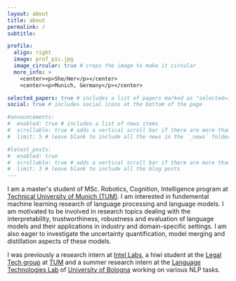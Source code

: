 ```yaml
---
layout: about
title: about
permalink: /
subtitle: 

profile:
  align: right
  image: prof_pic.jpg
  image_circular: true # crops the image to make it circular
  more_info: >
    <center><p>She/Her</p></center>
    <center><p>Munich, Germany</p></center>

selected_papers: true # includes a list of papers marked as "selected={true}"
social: true # includes social icons at the bottom of the page

#announcements:
#  enabled: true # includes a list of news items
#  scrollable: true # adds a vertical scroll bar if there are more than 3 news items
#  limit: 5 # leave blank to include all the news in the `_news` folder

#latest_posts:
#  enabled: true
#  scrollable: true # adds a vertical scroll bar if there are more than 3 new posts items
#  limit: 3 # leave blank to include all the blog posts
---
```


I am a master's student of MSc. Robotics, Cognition, Intelligence program at [Technical University of Munich (TUM)](https://www.tum.de/).  I am interested in fundemental machine learning research of language processing and language models. I am motivated to be involved in research topics dealing with the interpretability, trustworthiness, robustness and evaluation of language models and their applications in industry and domain-specific settings. I am also eager to investigate the uncertainty quantification, model merging and distillation aspects of these models.

I was previously a research intern at [Intel Labs](https://www.intel.com/content/www/us/en/research/about-labs.html), a hiwi student at the [Legal Tech group](https://www.cs.cit.tum.de/lt/tum-legal-tech-working-group/) at [TUM](https://www.tum.de/) and a summer research intern at the [Language Technologies Lab](https://site.unibo.it/nlp/en) of [University of Bologna](https://www.unibo.it/en) working on various NLP tasks.